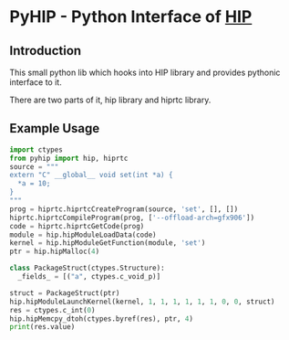 # PyHIP - Python Interface of [HIP](https://github.com/ROCm-Developer-Tools/HIP)

## Introduction
This small python lib which hooks into HIP library and provides pythonic interface to it.

There are two parts of it, hip library and hiprtc library.

## Example Usage
```python
import ctypes
from pyhip import hip, hiprtc
source = """
extern "C" __global__ void set(int *a) {
  *a = 10;
}
"""
prog = hiprtc.hiprtcCreateProgram(source, 'set', [], [])
hiprtc.hiprtcCompileProgram(prog, ['--offload-arch=gfx906'])
code = hiprtc.hiprtcGetCode(prog)
module = hip.hipModuleLoadData(code)
kernel = hip.hipModuleGetFunction(module, 'set')
ptr = hip.hipMalloc(4)

class PackageStruct(ctypes.Structure):
  _fields_ = [("a", ctypes.c_void_p)]

struct = PackageStruct(ptr)
hip.hipModuleLaunchKernel(kernel, 1, 1, 1, 1, 1, 1, 0, 0, struct)
res = ctypes.c_int(0)
hip.hipMemcpy_dtoh(ctypes.byref(res), ptr, 4)
print(res.value)
```
